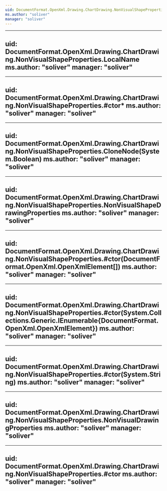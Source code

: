 ```yaml
---
uid: DocumentFormat.OpenXml.Drawing.ChartDrawing.NonVisualShapeProperties
ms.author: "soliver"
manager: "soliver"
---
```


---
uid: DocumentFormat.OpenXml.Drawing.ChartDrawing.NonVisualShapeProperties.LocalName
ms.author: "soliver"
manager: "soliver"
---

---
uid: DocumentFormat.OpenXml.Drawing.ChartDrawing.NonVisualShapeProperties.#ctor*
ms.author: "soliver"
manager: "soliver"
---

---
uid: DocumentFormat.OpenXml.Drawing.ChartDrawing.NonVisualShapeProperties.CloneNode(System.Boolean)
ms.author: "soliver"
manager: "soliver"
---

---
uid: DocumentFormat.OpenXml.Drawing.ChartDrawing.NonVisualShapeProperties.NonVisualShapeDrawingProperties
ms.author: "soliver"
manager: "soliver"
---

---
uid: DocumentFormat.OpenXml.Drawing.ChartDrawing.NonVisualShapeProperties.#ctor(DocumentFormat.OpenXml.OpenXmlElement[])
ms.author: "soliver"
manager: "soliver"
---

---
uid: DocumentFormat.OpenXml.Drawing.ChartDrawing.NonVisualShapeProperties.#ctor(System.Collections.Generic.IEnumerable{DocumentFormat.OpenXml.OpenXmlElement})
ms.author: "soliver"
manager: "soliver"
---

---
uid: DocumentFormat.OpenXml.Drawing.ChartDrawing.NonVisualShapeProperties.#ctor(System.String)
ms.author: "soliver"
manager: "soliver"
---

---
uid: DocumentFormat.OpenXml.Drawing.ChartDrawing.NonVisualShapeProperties.NonVisualDrawingProperties
ms.author: "soliver"
manager: "soliver"
---

---
uid: DocumentFormat.OpenXml.Drawing.ChartDrawing.NonVisualShapeProperties.#ctor
ms.author: "soliver"
manager: "soliver"
---
